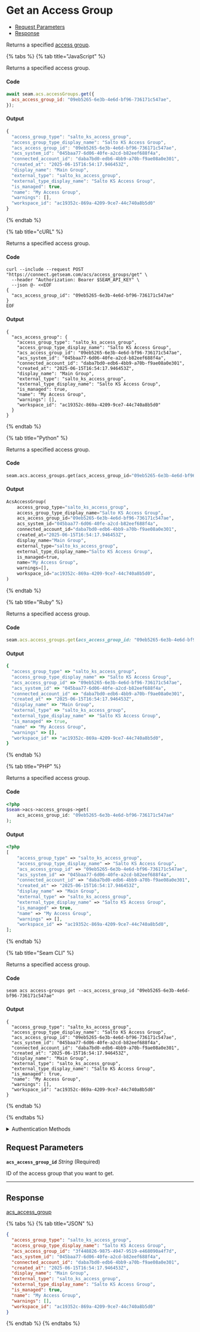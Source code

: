 # Get an Access Group

- [Request Parameters](#request-parameters)
- [Response](#response)

Returns a specified [access group](https://docs.seam.co/latest/capability-guides/access-systems/assigning-users-to-access-groups).


{% tabs %}
{% tab title="JavaScript" %}

Returns a specified access group.

#### Code

```javascript
await seam.acs.accessGroups.get({
  acs_access_group_id: "09eb5265-6e3b-4e6d-bf96-736171c547ae",
});
```

#### Output

```javascript
{
  "access_group_type": "salto_ks_access_group",
  "access_group_type_display_name": "Salto KS Access Group",
  "acs_access_group_id": "09eb5265-6e3b-4e6d-bf96-736171c547ae",
  "acs_system_id": "045baa77-6d06-40fe-a2cd-b82eef688f4a",
  "connected_account_id": "daba7bd0-edb6-4bb9-a70b-f9ae08a0e301",
  "created_at": "2025-06-15T16:54:17.946453Z",
  "display_name": "Main Group",
  "external_type": "salto_ks_access_group",
  "external_type_display_name": "Salto KS Access Group",
  "is_managed": true,
  "name": "My Access Group",
  "warnings": [],
  "workspace_id": "ac19352c-869a-4209-9ce7-44c740a8b5d0"
}
```
{% endtab %}

{% tab title="cURL" %}

Returns a specified access group.

#### Code

```curl
curl --include --request POST "https://connect.getseam.com/acs/access_groups/get" \
  --header "Authorization: Bearer $SEAM_API_KEY" \
  --json @- <<EOF
{
  "acs_access_group_id": "09eb5265-6e3b-4e6d-bf96-736171c547ae"
}
EOF
```

#### Output

```curl
{
  "acs_access_group": {
    "access_group_type": "salto_ks_access_group",
    "access_group_type_display_name": "Salto KS Access Group",
    "acs_access_group_id": "09eb5265-6e3b-4e6d-bf96-736171c547ae",
    "acs_system_id": "045baa77-6d06-40fe-a2cd-b82eef688f4a",
    "connected_account_id": "daba7bd0-edb6-4bb9-a70b-f9ae08a0e301",
    "created_at": "2025-06-15T16:54:17.946453Z",
    "display_name": "Main Group",
    "external_type": "salto_ks_access_group",
    "external_type_display_name": "Salto KS Access Group",
    "is_managed": true,
    "name": "My Access Group",
    "warnings": [],
    "workspace_id": "ac19352c-869a-4209-9ce7-44c740a8b5d0"
  }
}
```
{% endtab %}

{% tab title="Python" %}

Returns a specified access group.

#### Code

```python
seam.acs.access_groups.get(acs_access_group_id="09eb5265-6e3b-4e6d-bf96-736171c547ae")
```

#### Output

```python
AcsAccessGroup(
    access_group_type="salto_ks_access_group",
    access_group_type_display_name="Salto KS Access Group",
    acs_access_group_id="09eb5265-6e3b-4e6d-bf96-736171c547ae",
    acs_system_id="045baa77-6d06-40fe-a2cd-b82eef688f4a",
    connected_account_id="daba7bd0-edb6-4bb9-a70b-f9ae08a0e301",
    created_at="2025-06-15T16:54:17.946453Z",
    display_name="Main Group",
    external_type="salto_ks_access_group",
    external_type_display_name="Salto KS Access Group",
    is_managed=true,
    name="My Access Group",
    warnings=[],
    workspace_id="ac19352c-869a-4209-9ce7-44c740a8b5d0",
)
```
{% endtab %}

{% tab title="Ruby" %}

Returns a specified access group.

#### Code

```ruby
seam.acs.access_groups.get(acs_access_group_id: "09eb5265-6e3b-4e6d-bf96-736171c547ae")
```

#### Output

```ruby
{
  "access_group_type" => "salto_ks_access_group",
  "access_group_type_display_name" => "Salto KS Access Group",
  "acs_access_group_id" => "09eb5265-6e3b-4e6d-bf96-736171c547ae",
  "acs_system_id" => "045baa77-6d06-40fe-a2cd-b82eef688f4a",
  "connected_account_id" => "daba7bd0-edb6-4bb9-a70b-f9ae08a0e301",
  "created_at" => "2025-06-15T16:54:17.946453Z",
  "display_name" => "Main Group",
  "external_type" => "salto_ks_access_group",
  "external_type_display_name" => "Salto KS Access Group",
  "is_managed" => true,
  "name" => "My Access Group",
  "warnings" => [],
  "workspace_id" => "ac19352c-869a-4209-9ce7-44c740a8b5d0",
}
```
{% endtab %}

{% tab title="PHP" %}

Returns a specified access group.

#### Code

```php
<?php
$seam->acs->access_groups->get(
    acs_access_group_id: "09eb5265-6e3b-4e6d-bf96-736171c547ae"
);
```

#### Output

```php
<?php
[
    "access_group_type" => "salto_ks_access_group",
    "access_group_type_display_name" => "Salto KS Access Group",
    "acs_access_group_id" => "09eb5265-6e3b-4e6d-bf96-736171c547ae",
    "acs_system_id" => "045baa77-6d06-40fe-a2cd-b82eef688f4a",
    "connected_account_id" => "daba7bd0-edb6-4bb9-a70b-f9ae08a0e301",
    "created_at" => "2025-06-15T16:54:17.946453Z",
    "display_name" => "Main Group",
    "external_type" => "salto_ks_access_group",
    "external_type_display_name" => "Salto KS Access Group",
    "is_managed" => true,
    "name" => "My Access Group",
    "warnings" => [],
    "workspace_id" => "ac19352c-869a-4209-9ce7-44c740a8b5d0",
];
```
{% endtab %}

{% tab title="Seam CLI" %}

Returns a specified access group.

#### Code

```seam_cli
seam acs access-groups get --acs_access_group_id "09eb5265-6e3b-4e6d-bf96-736171c547ae"
```

#### Output

```seam_cli
{
  "access_group_type": "salto_ks_access_group",
  "access_group_type_display_name": "Salto KS Access Group",
  "acs_access_group_id": "09eb5265-6e3b-4e6d-bf96-736171c547ae",
  "acs_system_id": "045baa77-6d06-40fe-a2cd-b82eef688f4a",
  "connected_account_id": "daba7bd0-edb6-4bb9-a70b-f9ae08a0e301",
  "created_at": "2025-06-15T16:54:17.946453Z",
  "display_name": "Main Group",
  "external_type": "salto_ks_access_group",
  "external_type_display_name": "Salto KS Access Group",
  "is_managed": true,
  "name": "My Access Group",
  "warnings": [],
  "workspace_id": "ac19352c-869a-4209-9ce7-44c740a8b5d0"
}
```
{% endtab %}

{% endtabs %}


<details>

<summary>Authentication Methods</summary>

- API key
- Personal access token
  <br>Must also include the `seam-workspace` header in the request.

To learn more, see [Authentication](https://docs.seam.co/latest/api/authentication).
</details>

## Request Parameters

**`acs_access_group_id`** *String* (Required)

ID of the access group that you want to get.

---


## Response

[acs\_access\_group](.)


{% tabs %}
{% tab title="JSON" %}



```json
{
  "access_group_type": "salto_ks_access_group",
  "access_group_type_display_name": "Salto KS Access Group",
  "acs_access_group_id": "3f448826-9875-4947-9519-e468090a4f7d",
  "acs_system_id": "045baa77-6d06-40fe-a2cd-b82eef688f4a",
  "connected_account_id": "daba7bd0-edb6-4bb9-a70b-f9ae08a0e301",
  "created_at": "2025-06-15T16:54:17.946453Z",
  "display_name": "Main Group",
  "external_type": "salto_ks_access_group",
  "external_type_display_name": "Salto KS Access Group",
  "is_managed": true,
  "name": "My Access Group",
  "warnings": [],
  "workspace_id": "ac19352c-869a-4209-9ce7-44c740a8b5d0"
}
```
{% endtab %}
{% endtabs %}
